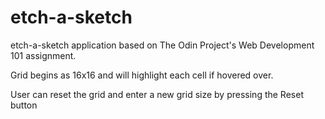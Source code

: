 # etch-a-sketch

etch-a-sketch application based on The Odin Project's Web Development 101 assignment. 

Grid begins as 16x16 and will highlight each cell if hovered over. 

User can reset the grid and enter a new grid size by pressing the Reset button

